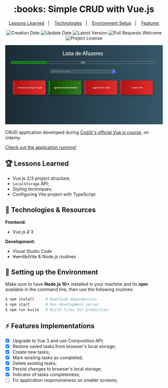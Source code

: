 <h1 align="center">
  :books: Simple CRUD with Vue.js
</h1>

<p align="center">
  <a href="#trophy-lessons-learned">Lessons Learned</a>&nbsp;&nbsp;&nbsp;|&nbsp;&nbsp;&nbsp;
  <a href="#rocket-technologies--resources">Technologies</a>&nbsp;&nbsp;&nbsp;|&nbsp;&nbsp;&nbsp;
  <a href="#hammer-setting-up-the-environment">Environment Setup</a>&nbsp;&nbsp;&nbsp;|&nbsp;&nbsp;&nbsp;
  <a href="#zap-features-implementations">Features</a>
</p>

<p align="center">
  <img src="https://img.shields.io/static/v1?labelColor=000000&color=42b883&label=created%20at&message=Apr%202020" alt="Creation Date" />

  <img src="https://img.shields.io/github/last-commit/juliolmuller/studying-vuejs-crud?label=updated%20at&labelColor=000000&color=42b883" alt="Update Date" />

  <img src="https://img.shields.io/github/v/tag/juliolmuller/studying-vuejs-crud?label=latest%20version&labelColor=000000&color=42b883" alt="Latest Version" />

  <img src="https://img.shields.io/static/v1?labelColor=000000&color=42b883&label=PRs&message=welcome" alt="Pull Requests Welcome" />

  <img src="https://img.shields.io/github/license/juliolmuller/studying-vuejs-crud?labelColor=000000&color=42b883" alt="Project License" />
</p>

![Application snapshot](./src/assets/app-overview.jpg)

CRUD application developed during [Cod3r's official Vue.js course](https://www.udemy.com/course/vue-js-completo/), on Udemy.

[Check out the application running!](https://juliolmuller.github.io/studying-vuejs-crud/)

## :trophy: Lessons Learned

- Vue.js 2/3 project structure;
- `LocalStorage` API;
- Styling techniques;
- Configuring Vite project with TypeScript

## :rocket: Technologies & Resources

**Frontend:**
- Vue.js ~~2~~ 3

**Development:**
- Visual Studio Code
- ~~Vue CLI~~Vite & Node.js routines

## :hammer: Setting up the Environment

Make sure to have **Node.js 10+** installed in your machine and its **npm** available in the command line, then use the following routines:

```bash
$ npm install     # Download dependencies
$ npm start       # Run development server
$ npm run build   # Build files for production
```

## :zap: Features Implementations

- [x] Upgrade to Vue 3 and use Composition API;
- [x] Restore saved tasks from browser's local storage;
- [x] Create new tasks;
- [x] Mark existing tasks as completed;
- [x] Delete existing tasks;
- [x] Persist changes to browser's local storage;
- [x] Indicator of tasks completeness;
- [ ] Fix application responsiveness on smaller screens;
